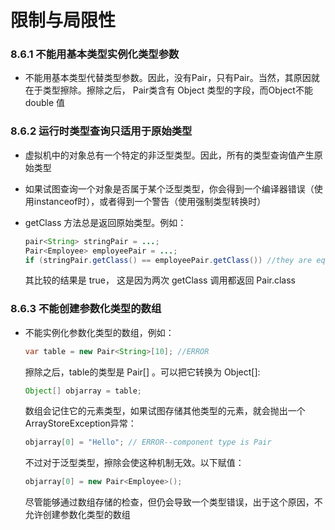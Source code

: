 # 限制与局限性

### 8.6.1 不能用基本类型实例化类型参数

- 不能用基本类型代替类型参数。因此，没有Pair<double>，只有Pair<Double>。当然，其原因就在于类型擦除。擦除之后， Pair类含有 Object 类型的字段，而Object不能 double 值

### 8.6.2 运行时类型查询只适用于原始类型

- 虚拟机中的对象总有一个特定的非泛型类型。因此，所有的类型查询值产生原始类型

- 如果试图查询一个对象是否属于某个泛型类型，你会得到一个编译器错误（使用instanceof时），或者得到一个警告（使用强制类型转换时）

- getClass 方法总是返回原始类型。例如：

  ```java
  pair<String> stringPair = ...;
  Pair<Employee> employeePair = ...;
  if (stringPair.getClass() == employeePair.getClass()) //they are equal
  ```

  其比较的结果是 true， 这是因为两次 getClass 调用都返回 Pair.class 

### 8.6.3 不能创建参数化类型的数组

- 不能实例化参数化类型的数组，例如：

  ```java
  var table = new Pair<String>[10]; //ERROR
  ```

  擦除之后，table的类型是 Pair[] 。可以把它转换为 Object[]:

  ```java
  Object[] objarray = table;
  ```

  数组会记住它的元素类型，如果试图存储其他类型的元素，就会抛出一个ArrayStoreException异常：

  ```java
  objarray[0] = "Hello"; // ERROR--component type is Pair
  ```

  不过对于泛型类型，擦除会使这种机制无效。以下赋值：

  ```java
  objarray[0] = new Pair<Employee>();
  ```

  尽管能够通过数组存储的检查，但仍会导致一个类型错误，出于这个原因，不允许创建参数化类型的数组